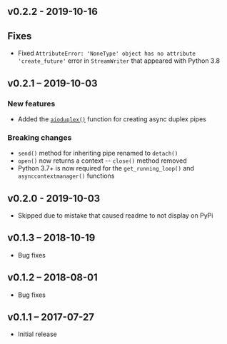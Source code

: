 ## v0.2.2 - 2019-10-16

## Fixes

- Fixed `AttributeError: 'NoneType' object has no attribute 'create_future'` error in
  `StreamWriter` that appeared with Python 3.8

## v0.2.1 – 2019-10-03

### New features

- Added the [`aioduplex()`](https://kchmck.github.io/aiopipe/aiopipe/#aiopipe.aioduplex)
  function for creating async duplex pipes

### Breaking changes

- `send()` method for inheriting pipe renamed to `detach()`
- `open()` now returns a context -- `close()` method removed
- Python 3.7+ is now required for the `get_running_loop()` and `asynccontextmanager()`
  functions

## v0.2.0 - 2019-10-03

- Skipped due to mistake that caused readme to not display on PyPi

## v0.1.3 – 2018-10-19

- Bug fixes

## v0.1.2 – 2018-08-01

- Bug fixes

## v0.1.1 – 2017-07-27

- Initial release
